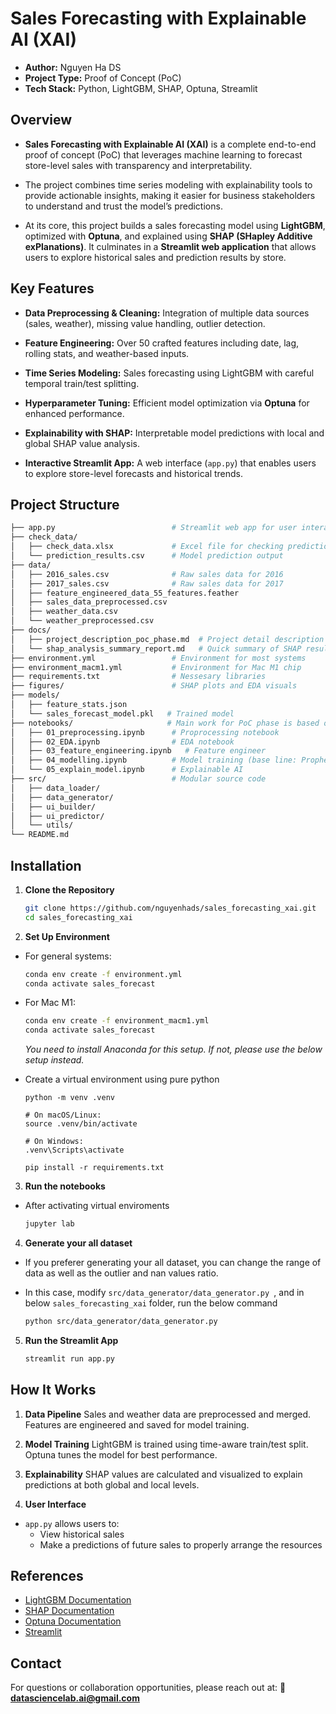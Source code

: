 # Sales Forecasting with Explainable AI (XAI)

- **Author:** Nguyen Ha DS
- **Project Type:** Proof of Concept (PoC)
- **Tech Stack:** Python, LightGBM, SHAP, Optuna, Streamlit

## Overview

- **Sales Forecasting with Explainable AI (XAI)** is a complete end-to-end proof of concept (PoC) that leverages machine learning to forecast store-level sales with transparency and interpretability.

- The project combines time series modeling with explainability tools to provide actionable insights, making it easier for business stakeholders to understand and trust the model’s predictions.

- At its core, this project builds a sales forecasting model using **LightGBM**, optimized with **Optuna**, and explained using **SHAP (SHapley Additive exPlanations)**. It culminates in a **Streamlit web application** that allows users to explore historical sales and prediction results by store.

## Key Features

- **Data Preprocessing & Cleaning:**
  Integration of multiple data sources (sales, weather), missing value handling, outlier detection.

* **Feature Engineering:**
  Over 50 crafted features including date, lag, rolling stats, and weather-based inputs.

* **Time Series Modeling:**
  Sales forecasting using LightGBM with careful temporal train/test splitting.

* **Hyperparameter Tuning:**
  Efficient model optimization via **Optuna** for enhanced performance.

* **Explainability with SHAP:**
  Interpretable model predictions with local and global SHAP value analysis.

* **Interactive Streamlit App:**
  A web interface (`app.py`) that enables users to explore store-level forecasts and historical trends.

## Project Structure

```bash
├── app.py                          # Streamlit web app for user interaction
├── check_data/
│   ├── check_data.xlsx             # Excel file for checking prediction
│   └── prediction_results.csv      # Model prediction output
├── data/
│   ├── 2016_sales.csv              # Raw sales data for 2016
│   ├── 2017_sales.csv              # Raw sales data for 2017
│   ├── feature_engineered_data_55_features.feather
│   ├── sales_data_preprocessed.csv
│   ├── weather_data.csv
│   └── weather_preprocessed.csv
├── docs/
│   ├── project_description_poc_phase.md  # Project detail description
│   └── shap_analysis_summary_report.md   # Quick summary of SHAP results
├── environment.yml                 # Environment for most systems
├── environment_macm1.yml           # Environment for Mac M1 chip
├── requirements.txt                # Nessesary libraries
├── figures/                        # SHAP plots and EDA visuals
├── models/
│   ├── feature_stats.json
│   └── sales_forecast_model.pkl   # Trained model
├── notebooks/                     # Main work for PoC phase is based on Notebooks
│   ├── 01_preprocessing.ipynb      # Proprocessing notebook
│   ├── 02_EDA.ipynb                # EDA notebook
│   ├── 03_feature_engineering.ipynb   # Feature engineer
│   ├── 04_modelling.ipynb          # Model training (base line: Prophet and better: Light GBM)
│   └── 05_explain_model.ipynb      # Explainable AI
├── src/                            # Modular source code
│   ├── data_loader/
│   ├── data_generator/
│   ├── ui_builder/
│   ├── ui_predictor/
│   └── utils/
└── README.md
```

## Installation

1. **Clone the Repository**

   ```bash
   git clone https://github.com/nguyenhads/sales_forecasting_xai.git
   cd sales_forecasting_xai
   ```

2. **Set Up Environment**

- For general systems:

  ```bash
  conda env create -f environment.yml
  conda activate sales_forecast
  ```

- For Mac M1:

  ```bash
  conda env create -f environment_macm1.yml
  conda activate sales_forecast
  ```

  _You need to install Anaconda for this setup. If not, please use the below setup instead._

- Create a virtual environment using pure python

  ```
  python -m venv .venv

  # On macOS/Linux:
  source .venv/bin/activate

  # On Windows:
  .venv\Scripts\activate

  pip install -r requirements.txt
  ```

3. **Run the notebooks**

- After activating virtual enviroments

  ```bash
  jupyter lab
  ```

4. **Generate your all dataset**

- If you preferer generating your all dataset, you can change the range of data as well as the outlier and nan values ratio.
- In this case, modify `src/data_generator/data_generator.py `, and in below `sales_forecasting_xai` folder, run the below command

  ```bash
  python src/data_generator/data_generator.py
  ```

5. **Run the Streamlit App**
   ```bash
   streamlit run app.py
   ```

## How It Works

1. **Data Pipeline**
   Sales and weather data are preprocessed and merged. Features are engineered and saved for model training.

2. **Model Training**
   LightGBM is trained using time-aware train/test split. Optuna tunes the model for best performance.

3. **Explainability**
   SHAP values are calculated and visualized to explain predictions at both global and local levels.

4. **User Interface**

- `app.py` allows users to:
  - View historical sales
  - Make a predictions of future sales to properly arrange the resources

## References

- [LightGBM Documentation](https://lightgbm.readthedocs.io/)
- [SHAP Documentation](https://shap.readthedocs.io/)
- [Optuna Documentation](https://optuna.org/)
- [Streamlit](https://streamlit.io/)

## Contact

For questions or collaboration opportunities, please reach out at:
**📧 datasciencelab.ai@gmail.com**
